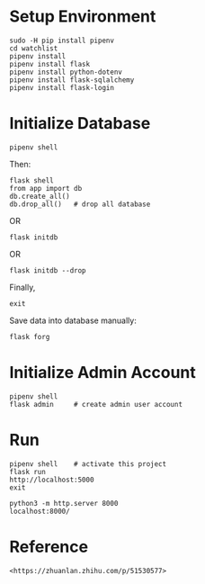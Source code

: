 # Setup Environment
```
sudo -H pip install pipenv
cd watchlist
pipenv install
pipenv install flask
pipenv install python-dotenv
pipenv install flask-sqlalchemy
pipenv install flask-login
```

# Initialize Database
```
pipenv shell
```
Then:
```
flask shell
from app import db
db.create_all()
db.drop_all()   # drop all database
```
OR
```
flask initdb
```
OR
```
flask initdb --drop
```
Finally,
```
exit
```
Save data into database manually:
```
flask forg
```

# Initialize Admin Account
```
pipenv shell
flask admin		# create admin user account
```

# Run
```
pipenv shell    # activate this project
flask run
http://localhost:5000
exit
```

```
python3 -m http.server 8000
localhost:8000/
```

# Reference
``` 
<https://zhuanlan.zhihu.com/p/51530577>

```